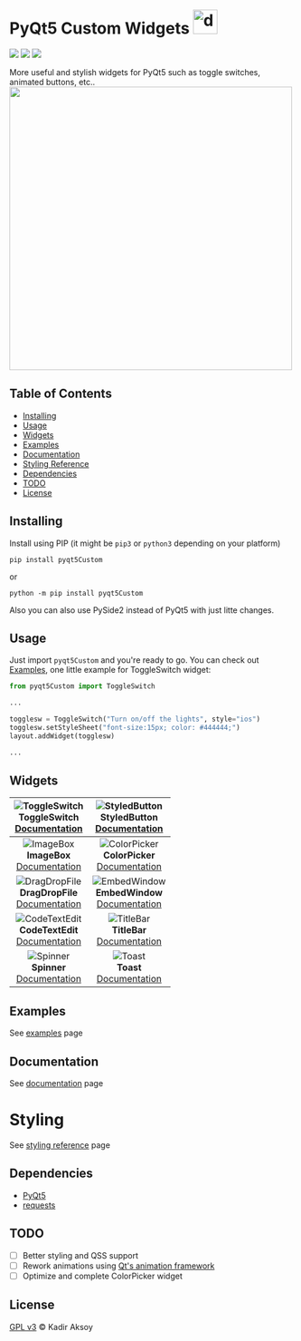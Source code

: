 # PyQt5 Custom Widgets <img src="https://seeklogo.com/images/Q/qt-logo-1631E0218A-seeklogo.com.png" alt="drawing" width="43"/>
<p>
  <img src="https://img.shields.io/badge/python-3.6%2B-green">
  <img src="https://img.shields.io/badge/license-GPL%203.0-blue.svg">
  <img src="https://img.shields.io/badge/version-1.0.0-orange">
</p>
More useful and stylish widgets for PyQt5 such as toggle switches, animated buttons, etc..
<br>
<img src="https://github.com/kadir014/pyqt5-custom-widgets/blob/main/examples/data/showcase.gif" width="500">

## Table of Contents
- [Installing](#Installing)
- [Usage](#Usage)
- [Widgets](#Widgets)
- [Examples](#Examples)
- [Documentation](#Documentation)
- [Styling Reference](#Styling)
- [Dependencies](#Dependencies)
- [TODO](#Todo)
- [License](#License)

## Installing
Install using PIP (it might be `pip3` or `python3` depending on your platform)
```
pip install pyqt5Custom
```
or
```
python -m pip install pyqt5Custom
```
Also you can also use PySide2 instead of PyQt5 with just litte changes.

## Usage
Just import `pyqt5Custom` and you're ready to go. You can check out [Examples](https://github.com/kadir014/pyqt5-custom-widgets/blob/main/examples/), one little example for ToggleSwitch widget:
```py
from pyqt5Custom import ToggleSwitch

...

togglesw = ToggleSwitch("Turn on/off the lights", style="ios")
togglesw.setStyleSheet("font-size:15px; color: #444444;")
layout.addWidget(togglesw)

...
```

## Widgets
| ![ToggleSwitch](https://github.com/kadir014/pyqt5-custom-widgets/blob/main/examples/data/toggleswitch.gif) <br> ToggleSwitch <br> [Documentation](documentation.md) | ![StyledButton](https://github.com/kadir014/pyqt5-custom-widgets/blob/main/examples/data/styledbutton.gif) <br> StyledButton <br> [Documentation](documentation.md) |
| :---: | :---: |
| ![ImageBox](https://github.com/kadir014/pyqt5-custom-widgets/blob/main/examples/data/imagebox.png) <br> **ImageBox** <br> [Documentation](documentation.md) | ![ColorPicker](https://github.com/kadir014/pyqt5-custom-widgets/blob/main/examples/data/colorpicker.png) <br> **ColorPicker** <br> [Documentation](documentation.md) |
| ![DragDropFile](https://github.com/kadir014/pyqt5-custom-widgets/blob/main/examples/data/dropfileshowcase.gif) <br> **DragDropFile** <br> [Documentation](documentation.md) | ![EmbedWindow](https://github.com/kadir014/pyqt5-custom-widgets/blob/main/examples/data/embedwindowshowcase.gif) <br> **EmbedWindow** <br> [Documentation](documentation.md) |
| ![CodeTextEdit](https://github.com/kadir014/pyqt5-custom-widgets/blob/main/examples/data/codetextshowcase.gif) <br> **CodeTextEdit** <br> [Documentation](documentation.md) | ![TitleBar](https://github.com/kadir014/pyqt5-custom-widgets/blob/main/examples/data/titlebarshowcase.png) <br> **TitleBar** <br> [Documentation](documentation.md) |
| ![Spinner](https://github.com/kadir014/pyqt5-custom-widgets/blob/main/examples/data/spinnershowcase.gif) <br> **Spinner** <br> [Documentation](documentation.md) | ![Toast](https://github.com/kadir014/pyqt5-custom-widgets/blob/main/examples/data/toastshowcase.gif) <br> **Toast** <br> [Documentation](documentation.md) |

## Examples
See [examples](https://github.com/kadir014/pyqt5-custom-widgets/blob/main/examples/) page

## Documentation
See [documentation](documentation.md) page

# Styling
See [styling reference](stylingref.md) page

## Dependencies
 - [PyQt5](https://pypi.org/project/PyQt5/)
 - [requests](https://pypi.org/project/requests/)

## TODO
  - [ ] Better styling and QSS support
  - [ ] Rework animations using [Qt's animation framework](https://doc.qt.io/qtforpython/overviews/animation-overview.html)
  - [ ] Optimize and complete ColorPicker widget

## License
[GPL v3](LICENSE) © Kadir Aksoy

